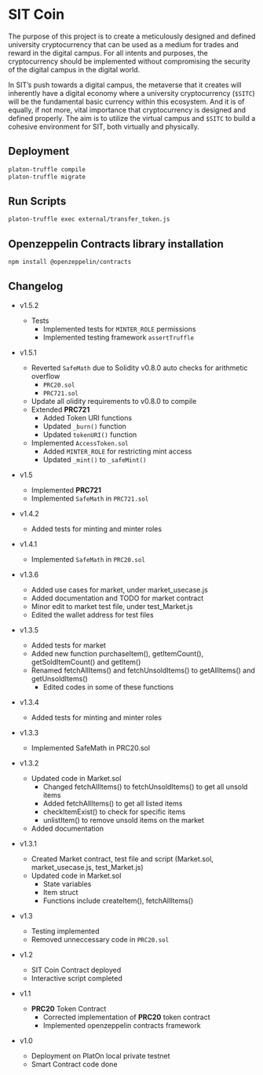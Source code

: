 # SIT Coin
The purpose of this project is to create a meticulously designed and defined university cryptocurrency that can be used as a medium for trades and reward in the digital campus. For all intents and purposes, the cryptocurrency should be implemented without compromising the security of the digital campus in the digital world. 

In SIT’s push towards a digital campus, the metaverse that it creates will inherently have a digital economy where a university cryptocurrency (`$SITC`) will be the fundamental basic currency within this ecosystem. And it is of equally, if not more, vital importance that cryptocurrency is designed and defined properly. The aim is to utilize the virtual campus and `$SITC` to build a cohesive environment for SIT, both virtually and physically.

## Deployment
```sh
platon-truffle compile
platon-truffle migrate
```

## Run Scripts
```sh
platon-truffle exec external/transfer_token.js
```

## Openzeppelin Contracts library installation
```sh
npm install @openzeppelin/contracts
```

## Changelog
- v1.5.2
  - Tests
    - Implemented tests for `MINTER_ROLE` permissions
    - Implemented testing framework `assertTruffle`
- v1.5.1
  - Reverted `SafeMath` due to Solidity v0.8.0 auto checks for arithmetic overflow
    - `PRC20.sol`
    - `PRC721.sol`
  - Update all olidity requirements to v0.8.0 to compile
  - Extended **PRC721**
    - Added Token URI functions
    - Updated `_burn()` function
    - Updated `tokenURI()` function
  - Implemented `AccessToken.sol`
    - Added `MINTER_ROLE` for restricting mint access
    - Updated `_mint()` to `_safeMint()`
- v1.5
  - Implemented **PRC721**
  - Implemented `SafeMath` in `PRC721.sol`

- v1.4.2
  - Added tests for minting and minter roles
- v1.4.1
  - Implemented `SafeMath` in `PRC20.sol`

- v1.3.6
  - Added use cases for market, under market_usecase.js
  - Added documentation and TODO for market contract
  - Minor edit to market test file, under test_Market.js
  - Edited the wallet address for test files
- v1.3.5
  - Added tests for market
  - Added new function purchaseItem(), getItemCount(), getSoldItemCount() and getItem()
  - Renamed fetchAllItems() and fetchUnsoldItems() to getAllItems() and getUnsoldItems()
    - Edited codes in some of these functions
- v1.3.4
  - Added tests for minting and minter roles
- v1.3.3
  - Implemented SafeMath in PRC20.sol
- v1.3.2
  - Updated code in Market.sol
    - Changed fetchAllItems() to fetchUnsoldItems() to get all unsold items
    - Added fetchAllItems() to get all listed items 
    - checkItemExist() to check for specific items
    - unlistItem() to remove unsold items on the market
  - Added documentation
- v1.3.1
  - Created Market contract, test file and script (Market.sol, market_usecase.js, test_Market.js)
  - Updated code in Market.sol
    - State variables
    - Item struct
    - Functions include createItem(), fetchAllItems()
- v1.3
  - Testing implemented
  - Removed unneccessary code in `PRC20.sol`
- v1.2
  - SIT Coin Contract deployed
  - Interactive script completed
- v1.1
  - **PRC20** Token Contract
    - Corrected implementation of **PRC20** token contract
    - Implemented openzeppelin contracts framework
- v1.0
  - Deployment on PlatOn local private testnet
  - Smart Contract code done